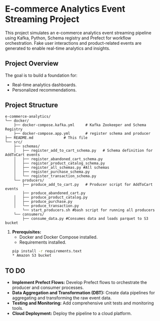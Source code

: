 # E-commerce Analytics Event Streaming Project

This project simulates an e-commerce analytics event streaming pipeline using Kafka, Python, Schema registry and Prefect for workflow orchestration.
Fake user interactions and product-related events are generated to enable real-time analytics and insights.

## Project Overview

The goal is to build a foundation for:

* Real-time analytics dashboards.
* Personalized recommendations.

## Project Structure

```
e-commerce-analytics/
└── docker/
    ├── docker-compose.kafka.yml     # Kafka Zookeeper and Schema Registry
    ├── docker-compose.app.yml       # register schema and producer
├── README.md              # This file
└── src/
    ├── schemas/
    │   ├── register_add_to_cart_schema.py   # Schema definition for AddToCart events
    │   ├── register_abandoned_cart_schema.py 
    │   ├── register_product_catalog_schema.py 
    │   ├── register_all_schemas.py #All schemas
    │   ├── register_purchase_schema.py
    │   └── register_transaction_schema.py 
    └── producers/
        ├── produce_add_to_cart.py   # Producer script for AddToCart events
        ├── produce_abandoned_cart.py 
    │   ├── produce_product_catalog.py 
    │   ├── produce_purchase.py 
    │   └── produce_transaction.py
        └── start_producers.sh #bash script for running all producers
    └── consumers/
        ├── consume_data.py #Consumes data and loads parquet to S3 bucket
```

1.  **Prerequisites:**
    * Docker and Docker Compose installed.
    * Requirements installed.
    ```bash
    pip install -r requirements.text
    * Amazon S3 bucket
    ```

## TO DO

* **Implement Prefect Flows:** Develop Prefect flows to orchestrate the producer and consumer processes.
* **Data Aggregation and Transformation (DBT):** Create data pipelines for aggregating and transforming the raw event data.
* **Testing and Monitoring:** Add comprehensive unit tests and monitoring tools.
* **Cloud Deployment:** Deploy the pipeline to a cloud platform.



